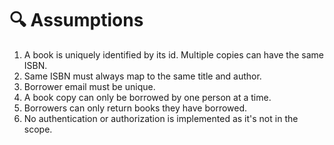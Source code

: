 # 🔍 Assumptions

1. A book is uniquely identified by its id. Multiple copies can have the same ISBN.
2. Same ISBN must always map to the same title and author.
3. Borrower email must be unique.
4. A book copy can only be borrowed by one person at a time.
5. Borrowers can only return books they have borrowed.
6. No authentication or authorization is implemented as it's not in the scope.
